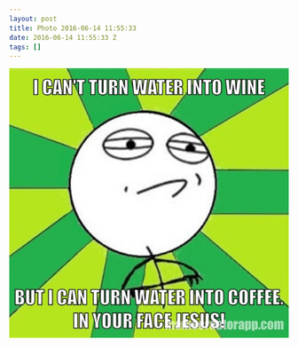 ```yaml
---
layout: post
title: Photo 2016-06-14 11:55:33
date: 2016-06-14 11:55:33 Z
tags: []
---
```

![](/media/2016/06/145906236329.jpg)
